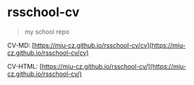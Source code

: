# rsschool-cv

> my school repo

CV-MD: [https://miu-cz.github.io/rsschool-cv/cv](https://miu-cz.github.io/rsschool-cv/cv)

CV-HTML: [https://miu-cz.github.io/rsschool-cv/](https://miu-cz.github.io/rsschool-cv/)
